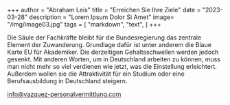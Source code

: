 +++
author = "Abraham Leis"
title = "Erreichen Sie Ihre Ziele"
date = "2023-03-28"
description = "Lorem Ipsum Dolor Si Amet"
image= "/img/image03.jpg"
tags = [
    "markdown",
    "text",
]
+++

Die Säule der Fachkräfte bleibt für die Bundesregierung das zentrale Element der Zuwanderung. Grundlage dafür ist unter anderem die Blaue Karte EU für Akademiker. Die derzeitigen Gehaltsschwellen werden jedoch gesenkt. Mit anderen Worten, um in Deutschland arbeiten zu können, muss man nicht mehr so ​​viel verdienen wie jetzt, was die Einstellung erleichtert. Außerdem wollen sie die Attraktivität für ein Studium oder eine Berufsausbildung in Deutschland steigern.

info@vazquez-personalvermittlung.com	